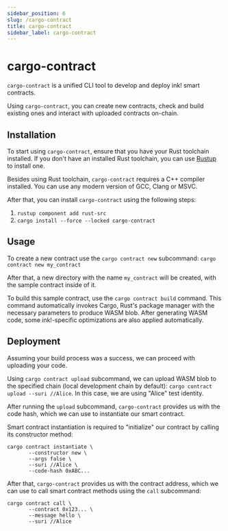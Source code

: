 ```yaml
---
sidebar_position: 6
slug: /cargo-contract
title: cargo-contract
sidebar_label: cargo-contract
---
```


# cargo-contract

`cargo-contract` is a unified CLI tool to develop and deploy ink! smart contracts.

Using `cargo-contract`, you can create new contracts, check and build existing ones and interact with uploaded contracts on-chain.

## Installation

To start using `cargo-contract`, ensure that you have your Rust toolchain installed. If you don't have an installed Rust toolchain, you can use [Rustup](https://rustup.rs/) to install one.

Besides using Rust toolchain, `cargo-contract` requires a C++ compiler installed. You can use any modern version of GCC, Clang or MSVC.

After that, you can install `cargo-contract` using the following steps:

1. `rustup component add rust-src`
2. `cargo install --force --locked cargo-contract`

## Usage

To create a new contract use the `cargo contract new` subcommand: `cargo contract new my_contract`

After that, a new directory with the name `my_contract` will be created, with the sample contract inside of it.

To build this sample contract, use the `cargo contract build` command. This command automatically invokes Cargo, Rust's package manager with the necessary parameters to produce WASM blob. After generating WASM code, some ink!-specific optimizations are also applied automatically.

## Deployment

Assuming your build process was a success, we can proceed with uploading your code.

Using `cargo contract upload` subcommand, we can upload WASM blob to the specified chain (local development chain by default): `cargo contract upload --suri //Alice`. In this case, we are using "Alice" test identity.

After running the `upload` subcommand, `cargo-contract` provides us with the code hash, which we can use to instantiate our smart contract.

Smart contract instantiation is required to "initialize" our contract by calling its constructor method:

```shell
cargo contract instantiate \
       --constructor new \
       --args false \
       --suri //Alice \
       --code-hash 0xABC...
```

After that, `cargo-contract` provides us with the contract address, which we can use to call smart contract methods using the `call` subcommand:

```shell
cargo contract call \
       --contract 0x123... \
       --message hello \
       --suri //Alice
```

